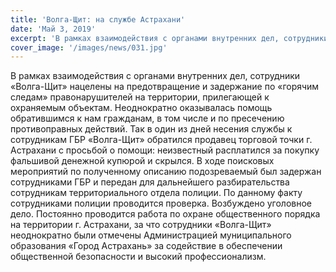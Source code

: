 ```yaml
---
title: 'Волга-Щит: на службе Астрахани'
date: 'Май 3, 2019'
excerpt: 'В рамках взаимодействия с органами внутренних дел, сотрудники «Волга-Щит» нацелены на предотвращение и задержание по «горячим следам» правонарушителей на территории, прилегающей к охраняемым объектам. Неоднократно оказывалась помощь обратившимся к нам гражданам, в том числе и по пресечению противоправных действий.'
cover_image: '/images/news/031.jpg'
---
```


В рамках взаимодействия с органами внутренних дел, сотрудники «Волга-Щит» нацелены на предотвращение и задержание по «горячим следам» правонарушителей на территории, прилегающей к охраняемым объектам. Неоднократно оказывалась помощь обратившимся к нам гражданам, в том числе и по пресечению противоправных действий.
Так в один из дней несения службы к сотрудникам ГБР «Волга-Щит» обратился продавец торговой точки г. Астрахани с просьбой о помощи: неизвестный расплатился за покупку фальшивой денежной купюрой и скрылся. В ходе поисковых мероприятий по полученному описанию подозреваемый был задержан сотрудниками ГБР и передан для дальнейшего разбирательства сотрудникам территориального отдела полиции.
По данному факту сотрудниками полиции проводится проверка. Возбуждено уголовное дело.
Постоянно проводится работа по охране общественного порядка на территории г. Астрахани, за что сотрудники «Волга-Щит» неоднократно были отмечены Администрацией муниципального образования «Город Астрахань» за содействие в обеспечении общественной безопасности и высокий профессионализм.
